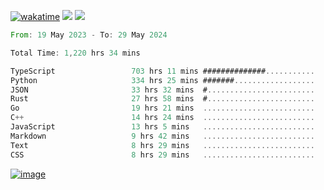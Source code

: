 [![wakatime](https://wakatime.com/badge/user/00eead22-fb14-4dd0-ab8a-3625cafbd50d.svg)](https://wakatime.com/@00eead22-fb14-4dd0-ab8a-3625cafbd50d)
![](https://komarev.com/ghpvc/?username=flatypus)
![](https://pixel.flatypus.me/flatypus?type=tracker)
<!--START_SECTION:waka-->

```rust
From: 19 May 2023 - To: 29 May 2024

Total Time: 1,220 hrs 34 mins

TypeScript                 703 hrs 11 mins ##############...........   57.38 %
Python                     334 hrs 25 mins #######..................   27.29 %
JSON                       33 hrs 32 mins  #........................   02.74 %
Rust                       27 hrs 58 mins  #........................   02.28 %
Go                         19 hrs 21 mins  .........................   01.58 %
C++                        14 hrs 24 mins  .........................   01.18 %
JavaScript                 13 hrs 5 mins   .........................   01.07 %
Markdown                   9 hrs 42 mins   .........................   00.79 %
Text                       8 hrs 29 mins   .........................   00.69 %
CSS                        8 hrs 29 mins   .........................   00.69 %
```

<!--END_SECTION:waka-->
[<img alt="image" src="https://github.com/flatypus/flatypus/assets/68029599/0a302dc1-501c-43a0-ae8d-37ec4817f3bd">](https://flatypus.me)

